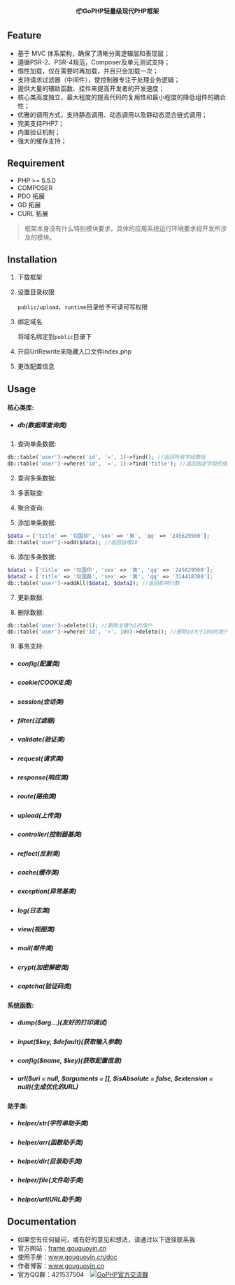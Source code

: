 <p align="center">
    <b>📦GoPHP轻量级现代PHP框架</b>
</p>

## Feature

 - 基于 MVC 体系架构，确保了清晰分离逻辑层和表现层；
 - 遵循PSR-2、PSR-4规范，Composer及单元测试支持；
 - 惰性加载，仅在需要时再加载，并且只会加载一次；
 - 支持请求过滤器（中间件），使控制器专注于处理业务逻辑；
 - 提供大量的辅助函数、挂件来提高开发者的开发速度；
 - 核心类高度独立，最大程度的提高代码的复用性和最小程度的降低组件的耦合性；
 - 优雅的调用方式，支持静态调用、动态调用以及静动态混合链式调用；
 - 完美支持PHP7；
 - 内置验证机制；
 - 强大的缓存支持；

## Requirement

 - PHP >= 5.5.0
 - COMPOSER
 - PDO 拓展
 - GD 拓展
 - CURL 拓展
> 框架本身没有什么特别模块要求，具体的应用系统运行环境要求视开发所涉及的模块。

## Installation

1. 下载框架
2. 设置目录权限


    `public/upload`、`runtime`目录给予可读可写权限
    

3. 绑定域名


    将域名绑定到`public`目录下
    

4. 开启UrlRewrite来隐藏入口文件index.php
5. 更改配置信息

## Usage

#### 核心类库:

* ##### db(数据库查询类)
1. 查询单条数据:

```php
db::table('user')->where('id', '=', 1)->find(); //返回所有字段数组
db::table('user')->where('id', '=', 1)->find('title'); //返回指定字段的值
```

2. 查询多条数据:

3. 多表联查:

4. 聚合查询:

5. 添加单条数据:

```php
$data = ['title' => '勾国印', 'sex' => '男', 'qq' => '245629560'];
db::table('user')->add($data); //返回自增ID
```

6. 添加多条数据:

```php
$data1 = ['title' => '勾国印', 'sex' => '男', 'qq' => '245629560'];
$data2 = ['title' => '勾国磊', 'sex' => '男', 'qq' => '314418388'];
db::table('user')->addAll($data1, $data2); //返回影响行数
```

7. 更新数据:

8. 删除数据:

```php
db::table('user')->delete(1); //删除主键为1的用户
db::table('user')->where('id', '>', 100)->delete(); //删除id大于100的用户
```

9. 事务支持:

* ##### config(配置类)

* ##### cookie(COOKIE类)

* ##### session(会话类)

* ##### filter(过滤器)

* ##### validate(验证类)

* ##### request(请求类)

* ##### response(响应类)

* ##### route(路由类)

* ##### upload(上传类)

* ##### controller(控制器基类)

* ##### reflect(反射类)

* ##### cache(缓存类)

* ##### exception(异常基类)

* ##### log(日志类)

* ##### view(视图类)

* ##### mail(邮件类)

* ##### crypt(加密解密类)

* ##### captcha(验证码类)

#### 系统函数:

* ##### dump($arg...)(友好的打印调试)

* ##### input($key, $default)(获取输入参数)

* ##### config($name, $key)(获取配置信息)

* ##### url($uri = null, $arguments = [], $isAbsolute = false, $extension = null)(生成优化的URL)

#### 助手类:

* ##### helper/str(字符串助手类)

* ##### helper/arr(函数助手类)

* ##### helper/dir(目录助手类)

* ##### helper/file(文件助手类)

* ##### helper/url(URL助手类)

## Documentation

- 如果您有任何疑问，或有好的意见和想法，请通过以下途径联系我
- 官方网站：[frame.gouguoyin.cn](http://frame.gouguoyin.cn)
- 使用手册：www.gouguoyin.cn/doc
- 作者博客：www.gouguoyin.cn
- 官方QQ群：421537504 <a style="margin-left:10px" target="_blank" href="http://shang.qq.com/wpa/qunwpa?idkey=d49826b55d1759513ce5d68253b3f0589b227587edf87059aa08125e620b73c0"><img border="0" src="http://pub.idqqimg.com/wpa/images/group.png" alt="GoPHP官方交流群" title="GoPHP官方交流群"></a>


